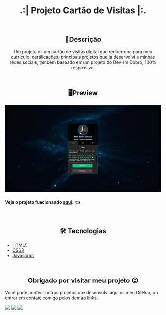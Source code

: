<h1 align="center">.:| Projeto Cartão de Visitas |:.</h1>

<br>

<h2 align="center">📖Descrição</h2>
<p align="center">Um projeto de um cartão de visitas digital que redireciona para meu curriculo, certificações, principais projetos que já desenvolvi e minhas redes sociais, também baseado em um projeto do Dev em Dobro, 100% responsivo.</p>

<br>

<h2 align="center">🖥Preview</h2>
<img src="src/imgs/bg1.png" alt="Preview desktop"></img>

<br>

#### Veja o projeto funcionando <a href="https://kevynfirst.github.io/cartao-de-visitas">aqui</a>. 👈

<br>

<h2 align="center">🛠 Tecnologias</h2>

- [HTML5](https://html.com/)
- [CSS3](https://developer.mozilla.org/pt-BR/docs/Web/CSS)
- [Javascript](https://www.javascript.com/)

<br>

<h2 align="center">Obrigado por visitar meu projeto 😉</h2>
<p>Você pode conferir outros projetos que desenvolvi aqui no meu GitHub, ou entrar em contato comigo pelos demais links.</p>

<a href = "mailto:kevynfirst@gmail.com"><img src="https://img.shields.io/badge/-Gmail-%23333?style=for-the-badge&logo=gmail&logoColor=white" target="_blank"></a>
<a href="https://instagram.com/kevynfirst" target="_blank"><img src="https://img.shields.io/badge/-Instagram-%23E4405F?style=for-the-badge&logo=instagram&logoColor=white" target="_blank"></a>
<a href="https://www.linkedin.com/in/kevynfirst" target="_blank"><img src="https://img.shields.io/badge/-LinkedIn-%230077B5?style=for-the-badge&logo=linkedin&logoColor=white" target="_blank"></a>
